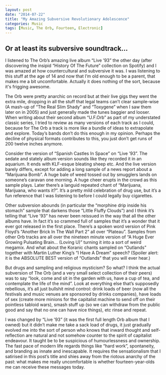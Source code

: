 ```yaml
---
layout: post
date: "2014-07-22"
title: "My Amazing Subversive Revolutionary Adolescence"
categories: Music
tags: [Music, The Orb, Fourteen, Electronic]
---
```


## Or at least its subversive soundtrack…
I listened to The Orb’s amazing live album “Live ’93” the other day (after discovering the insipid “History Of The Future” collection on Spotify) and I was amazed at how countercultural and subversive it was. I was listening to this stuff at the age of 14 and now that I’m old enough to be a parent, that makes me a bit uncomfortable. Actually it does nothing of the sort, because it's frigging awesome.

The Orb were pretty anarchic on record but at their live gigs they went the extra mile, dropping in all the stuff that legal teams can’t clear sample-wise (A mash-up of “The Real Slim Shady” and “Toxygene” when I saw them later on in 2005) and just generally made the tunes baggier and looser. When writing about their second album “U.F.Orb” as part of my understated classic series, I tried to review as many versions of each track as I could, because for The Orb a track is more like a bundle of ideas to extrapolate and explore. Today’s bands don’t do this enough in my opinion. Perhaps the decline of physical formats contributes to this, you just don’t get runs of 200 twelve inches anymore.

Consider the version of “Spanish Castles In Space” on “Live ’93”. The sedate and stately album version sounds like they recorded it in an aquarium. It ends with KLF-esque bleating sheep etc. And the live version barely differs, except for adding a long sample of a news report about a “Marijuana Bomb”. A huge bale of weed tossed out by smugglers lands on someone’s caravan one morning. A huge cheer erupts in the crowd as this sample plays. Later there’s a languid repeated chant of “Marijuana, Marijuana, who wants it?”. It’s a pretty mild celebration of drug use, but it’s a fun reference that I was listening to before I could legally buy cigarettes.

Other subversion abounds (in particular the “morphine drip inside his stomach” sample that darkens those “Little Fluffy Clouds”) and I think it’s telling that “Live ’93” has never been reissued in the way that all the other albums have. In fact it’s so crammed full of samples that it’s a wonder that it ever got released in the first place. There’s a spoken word version of Pink Floyd’s “Another Brick In The Wall Part 2” all over “Plateau”. Samples from other Orb tracks are all over the nineteen minute version of “A Huge Ever Growing Pulsating Brain… (Loving U)” turning it into a sort of weird megamix. And what about the Koranic chants sampled on “Outlands” together with Martin Luther King’s “I Have A Dream” speech? (Spoiler alert: it is the ABSOLUTE BEST version of “Outlands” that you will ever hear.)

But drugs and sampling and religious mysticism? So what? I think the actual subversion of The Orb (and a very small select collection of their peers) was to say “look, come and sit in the garden with us, have a cup of tea, and contemplate the life of the mind”. Look at everything else that’s supposedly rebellious, it’s all just bullshit mind control: drink loads of beer (now all the festivals and music venues are sponsored by drinks companies), have loads of sex (create more minions for the capitalist machine to send off on their pointless tabloid wars), smash stuff up (so we can withdraw from the public good and say that no one can have nice things), etc rinse and repeat.

I was changed by “Live ’93” (it was the first full length Orb album that I owned) but it didn’t make me take a sack load of drugs, it just gradually evolved me into the sort of person who knows that inward thought and self-reflection are natural and not somehow counter to the spirit of capitalist endeavour. It taught be to be suspicious of humourlessness and ownership. The fast pace of modern life regards things like “hard work”, spontaneity, and branding as innate and inescapable. It requires the sensationalism that I satirised in this post’s title and shies away from the riotous anarchy of the past: what makes me really uncomfortable is whether fourteen-year-olds me can receive these messages today.